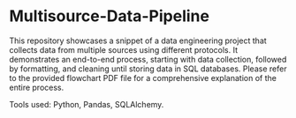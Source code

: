 # Multisource-Data-Pipeline

This repository showcases a snippet of a data engineering project that collects data from multiple sources using different protocols. 
It demonstrates an end-to-end process, starting with data collection, followed by formatting, and cleaning until storing data in SQL databases. 
Please refer to the provided flowchart PDF file for a comprehensive explanation of the entire process.

Tools used: Python, Pandas, SQLAlchemy.
